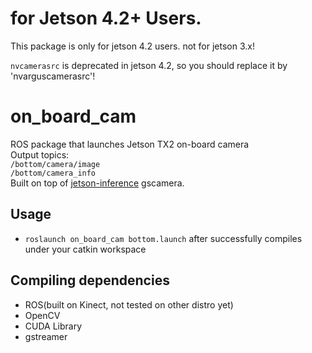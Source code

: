 # for Jetson 4.2+ Users.
This package is only for jetson 4.2 users. not for jetson 3.x!

`nvcamerasrc` is deprecated in jetson 4.2, so you should replace it by 'nvarguscamerasrc'!

# on_board_cam
ROS package that launches Jetson TX2 on-board camera  
Output topics:  
`/bottom/camera/image`  
`/bottom/camera_info`  
Built on top of [jetson-inference](https://github.com/dusty-nv/jetson-inference) gscamera.  

## Usage  
- `roslaunch on_board_cam bottom.launch` after successfully compiles under your catkin workspace  

## Compiling dependencies  
- ROS(built on Kinect, not tested on other distro yet)    
- OpenCV  
- CUDA Library  
- gstreamer  

